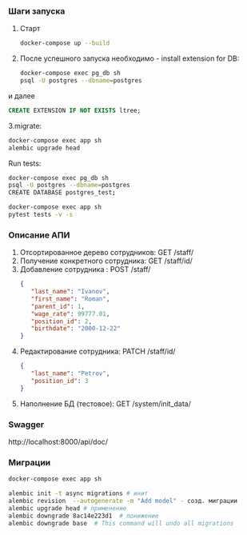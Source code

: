 
### Шаги запуска
1. Старт    
   ```bash
   docker-compose up --build
    ``` 
2. После успешного запуска необходимо - install extension for DB:
    ```bash
   docker-compose exec pg_db sh
   psql -U postgres --dbname=postgres
   ```
и далее
   ```sql
   CREATE EXTENSION IF NOT EXISTS ltree;
   ```
3.migrate:
   ```bash
   docker-compose exec app sh
   alembic upgrade head
   ```
Run tests:
   ```bash
   docker-compose exec pg_db sh
   psql -U postgres --dbname=postgres
   CREATE DATABASE postgres_test;
   ```
   ```bash
   docker-compose exec app sh
   pytest tests -v -s
   ```


### Описание АПИ
1. Отсортированное дерево сотрудников: GET /staff/
2. Получение конкретного сотрудника: GET /staff/id/
3. Добавление сотрудника : POST /staff/
   ```json
   {
      "last_name": "Ivanov", 
      "first_name": "Roman", 
      "parent_id": 1, 
      "wage_rate": 99777.01, 
      "position_id": 2,
      "birthdate": "2000-12-22"
   }
   ```
4. Редактирование сотрудника: PATCH /staff/id/
   ```json
   {
      "last_name": "Petrov", 
      "position_id": 3
   }
   ```
5. Наполнение БД (тестовое): GET /system/init_data/


### Swagger
http://localhost:8000/api/doc/


### Миграции
   ```bash
   docker-compose exec app sh
   
   alembic init -t async migrations # инит
   alembic revision  --autogenerate -m "Add model" - созд. миграции
   alembic upgrade head # применение
   alembic downgrade 8ac14e223d1  # понижение
   alembic downgrade base  # This command will undo all migrations
   ```
